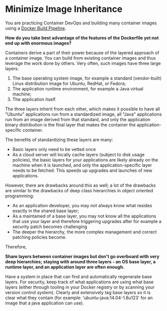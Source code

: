 # Minimize Image Inheritance

You are practicing Container DevOps and building many container images using a [Docker Build Pipeline](Docker-Build-Pipeline.md).

**How do you take best advantage of the features of the Dockerfile yet not end up with enormous images?**

Containers derive a part of their power because of the layered approach of a container image. You can build from existing container images and thus leverage the work done by others. Very often, such images have three large layers:

1. The base operating system image, for example a standard (vendor-built) Linux distribution image for Ubuntu, RedHat, or Fedora; 
2. The application runtime environment, for example a Java virtual machine;
3. The application itself.

The three layers inherit from each other, which makes it possible to have all "Ubuntu" applications run from a standardized image, all "Java" applications run from an image derived from that standard, and only the application binary distribution is the final layer that makes the container the application-specific container.

The benefits of standardizing these layers are many:

* Basic layers only need to be vetted once
* As a cloud server will locally cache layers (subject to disk usage policies), the basic layers for your applications are likely already on the machine when it is launched, and only the application-specific layer needs to be fetched. This speeds up upgrades and launches of new applications.

However, there are drawbacks around this as well; a lot of the drawbacks are similar to the drawbacks of deep class hierarchies in object oriented programming:

* As an application developer, you may not always know what resides exactly in the shared base layer;
* As a maintained of a base layer, you may not know all the applications that use your layer and therefore triggering upgrades after for example a security patch becomes challenging
* The deeper the hierarchy, the more complex management and correct patching policies become.

Therefore,

**Share layers between container images but don't go overboard with very deep hierarchies; staying with around three layers - an OS base layer, a runtime layer, and an application layer are often enough.**

Have a system in place that can find and automatically regenerate base layers. For security, keep track of what applications are using what base layers (either through tooling in your Docker registry or by scanning your version control system). Clearly and extensively tag base layers so it is clear what they contain (for example: 'ubuntu-java:14.04-1.8u123' for an image that a java application can use).
